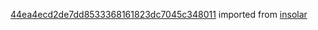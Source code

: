 [44ea4ecd2de7dd8533368161823dc7045c348011](https://github.com/insolar/insolar/commit/44ea4ecd2de7dd8533368161823dc7045c348011) imported from [insolar](https://github.com/insolar/insolar)

